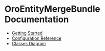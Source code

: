 OroEntityMergeBundle Documentation
==============================

- [Getting Started](./reference/getting-started.md)
- [Configuration Reference](./reference/configuration.md)
- [Classes Diagram](./reference/classes-diagram.md)